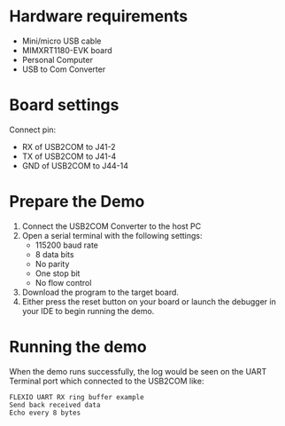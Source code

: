 Hardware requirements
=====================
- Mini/micro USB cable
- MIMXRT1180-EVK board
- Personal Computer
- USB to Com Converter

Board settings
============
Connect pin:
- RX of USB2COM to J41-2
- TX of USB2COM to J41-4
- GND of USB2COM to J44-14

Prepare the Demo
===============
1.  Connect the USB2COM Converter to the host PC 
2.  Open a serial terminal with the following settings:
    - 115200 baud rate
    - 8 data bits
    - No parity
    - One stop bit
    - No flow control
3.  Download the program to the target board.
4.  Either press the reset button on your board or launch the debugger in your IDE to begin running the demo.

Running the demo
===============
When the demo runs successfully, the log would be seen on the UART Terminal port which connected to the USB2COM like:

~~~~~~~~~~~~~~~~~~~~~
FLEXIO UART RX ring buffer example
Send back received data
Echo every 8 bytes
~~~~~~~~~~~~~~~~~~~~~
